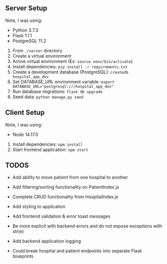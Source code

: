 ## Server Setup

Note, I was using:
* Python 3.7.3
* Flask 1.1.1
* PostgreSQL 11.2

1. From `./server` directory
2. Create a virtual environment
3. Active virtual environment (Ex: `source venv/bin/activate`)
4. Install dependencies: `pip install -r requirements.txt`
5. Create a development database (PostgreSQL): `createdb hospital_app_dev`
6. Set DATABASE_URL environment variable: `export DATABASE_URL="postgresql:///hospital_app_dev"`
7. Run database migrations: `flask db upgrade`
8. Seed data: `python manage.py seed`


## Client Setup

Note, I was using:
* Node 14.17.0

1. Install dependencies: `npm install`
2. Start frontend application: `npm start`


## TODOS
* Add ability to move patient from one hospital to another
* Add filtering/sorting functionality on PatientIndex.js
* Complete CRUD functionality from HospitalIndex.js
* Add styling to application
* Add frontend validation & error toast messages

* Be more explicit with backend errors and do not expose exceptions with str(e)
* Add backend application logging
* Could break hospital and patient endpoints into separate Flask blueprints
